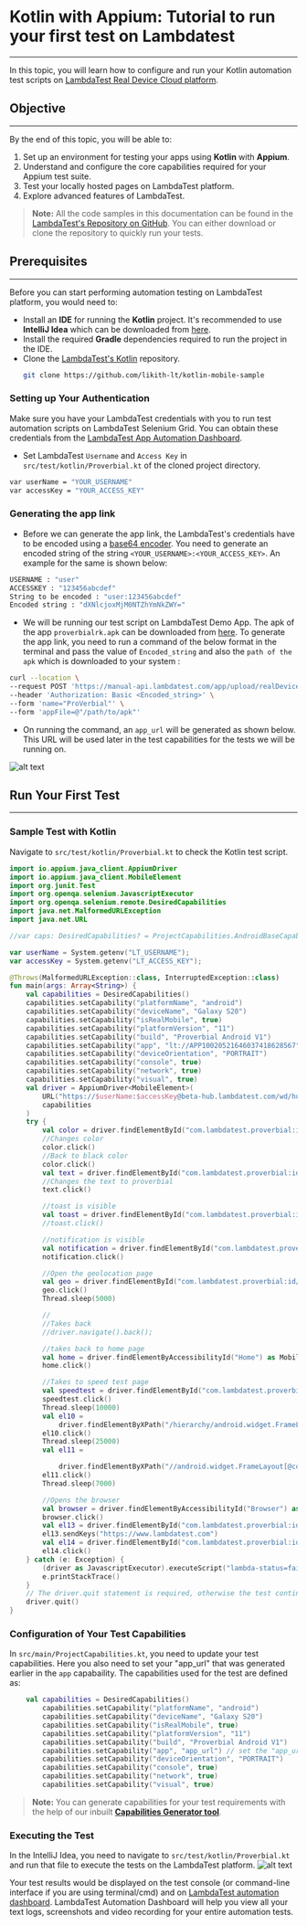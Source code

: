 # Kotlin with Appium: Tutorial to run your first test on Lambdatest
***

In this topic, you will learn how to configure and run your Kotlin automation test scripts on [LambdaTest Real Device Cloud platform](https://www.lambdatest.com/real-device-cloud).

## Objective
***
By the end of this topic, you will be able to:

1. Set up an environment for testing your apps using **Kotlin** with **Appium**.
2. Understand and configure the core capabilities required for your Appium test suite.
3. Test your locally hosted pages on LambdaTest platform.
4. Explore advanced features of LambdaTest. 

>**Note:** All the code samples in this documentation can be found in the [LambdaTest's Repository on GitHub](https://github.com/likith-lt/kotlin-mobile-sample). You can either download or clone the repository to quickly run your tests.

## Prerequisites
***
Before you can start performing automation testing on LambdaTest platform, you would need to:
* Install an **IDE** for running the **Kotlin** project. It's recommended to use **IntelliJ Idea** which can be downloaded from [here](https://www.jetbrains.com/idea/download).
* Install the required **Gradle** dependencies required to run the project in the IDE.
* Clone the [LambdaTest's Kotlin](https://github.com/likith-lt/kotlin-mobile-sample) repository.
    ```bash
    git clone https://github.com/likith-lt/kotlin-mobile-sample
    ```

### Setting up Your Authentication
Make sure you have your LambdaTest credentials with you to run test automation scripts on LambdaTest Selenium Grid. You can obtain these credentials from the [LambdaTest App Automation Dashboard](https://appautomation.lambdatest.com/build). 

* Set LambdaTest `Username` and `Access Key` in `src/test/kotlin/Proverbial.kt` of the cloned project directory.
```bash
var userName = "YOUR_USERNAME"
var accessKey = "YOUR_ACCESS_KEY"
```
### Generating the app link
* Before we can generate the app link, the LambdaTest's credentials have to be encoded using a [base64 encoder](https://www.base64encode.org/). You need to generate an encoded string of the string `<YOUR_USERNAME>:<YOUR_ACCESS_KEY>`. An example for the same is shown below:
```bash
USERNAME : "user"
ACCESSKEY : "123456abcdef"
String to be encoded : "user:123456abcdef"
Encoded string : "dXNlcjoxMjM0NTZhYmNkZWY="
```
* We will be running our test script on LambdaTest Demo App. The apk of the app `proverbialrk.apk` can be downloaded from [here](https://prod-mobile-artefacts.lambdatest.com/assets/docs/proverbial_android.apk). To generate the app link, you need to run a command of the below format in the terminal and pass the value of `Encoded_string` and also the `path of the apk` which is downloaded to your system :
```bash
curl --location \
--request POST 'https://manual-api.lambdatest.com/app/upload/realDevice' \
--header 'Authorization: Basic <Encoded_string>' \
--form 'name="ProVerbial"' \
--form 'appFile=@"/path/to/apk"'
```
* On running the command, an `app_url` will be generated as shown below. This URL will be used later in the test capabilities for the tests we will be running on.

![alt text](https://github.com/likith-lt/kotlin-mobile-sample/blob/main/images/app_url.png?raw=true)

## Run Your First Test
***
### Sample Test with Kotlin
Navigate to `src/test/kotlin/Proverbial.kt` to check the Kotlin test script.
```kotlin
import io.appium.java_client.AppiumDriver
import io.appium.java_client.MobileElement
import org.junit.Test
import org.openqa.selenium.JavascriptExecutor
import org.openqa.selenium.remote.DesiredCapabilities
import java.net.MalformedURLException
import java.net.URL

//var caps: DesiredCapabilities? = ProjectCapabilities.AndroidBaseCapabilities()

var userName = System.getenv("LT_USERNAME");
var accessKey = System.getenv("LT_ACCESS_KEY");

@Throws(MalformedURLException::class, InterruptedException::class)
fun main(args: Array<String>) {
    val capabilities = DesiredCapabilities()
    capabilities.setCapability("platformName", "android")
    capabilities.setCapability("deviceName", "Galaxy S20")
    capabilities.setCapability("isRealMobile", true)
    capabilities.setCapability("platformVersion", "11")
    capabilities.setCapability("build", "Proverbial Android V1")
    capabilities.setCapability("app", "lt://APP10020521646037418628567")
    capabilities.setCapability("deviceOrientation", "PORTRAIT")
    capabilities.setCapability("console", true)
    capabilities.setCapability("network", true)
    capabilities.setCapability("visual", true)
    val driver = AppiumDriver<MobileElement>(
        URL("https://$userName:$accessKey@beta-hub.lambdatest.com/wd/hub"),
        capabilities
    )
    try {
        val color = driver.findElementById("com.lambdatest.proverbial:id/color") as MobileElement
        //Changes color
        color.click()
        //Back to black color
        color.click()
        val text = driver.findElementById("com.lambdatest.proverbial:id/Text") as MobileElement
        //Changes the text to proverbial
        text.click()

        //toast is visible
        val toast = driver.findElementById("com.lambdatest.proverbial:id/toast").click()
        //toast.click()

        //notification is visible
        val notification = driver.findElementById("com.lambdatest.proverbial:id/notification") as MobileElement
        notification.click()

        //Open the geolocation page
        val geo = driver.findElementById("com.lambdatest.proverbial:id/geoLocation") as MobileElement
        geo.click()
        Thread.sleep(5000)

        //
        //Takes back
        //driver.navigate().back();

        //takes back to home page
        val home = driver.findElementByAccessibilityId("Home") as MobileElement
        home.click()

        //Takes to speed test page
        val speedtest = driver.findElementById("com.lambdatest.proverbial:id/speedTest") as MobileElement
        speedtest.click()
        Thread.sleep(10000)
        val el10 =
            driver.findElementByXPath("/hierarchy/android.widget.FrameLayout/android.widget.LinearLayout/android.widget.FrameLayout/android.view.ViewGroup/android.widget.FrameLayout[2]/android.view.ViewGroup/android.widget.RelativeLayout/android.widget.FrameLayout[1]/android.widget.FrameLayout/android.widget.RelativeLayout/android.webkit.WebView/android.webkit.WebView/android.view.View/android.view.View/android.view.View[1]/android.view.View[3]/android.view.View[1]/android.view.View/android.widget.Button") as MobileElement
        el10.click()
        Thread.sleep(25000)
        val el11 =

            driver.findElementByXPath("//android.widget.FrameLayout[@content-desc=\"Home\"]/android.widget.FrameLayout/android.widget.ImageView") as MobileElement
        el11.click()
        Thread.sleep(7000)

        //Opens the browser
        val browser = driver.findElementByAccessibilityId("Browser") as MobileElement
        browser.click()
        val el13 = driver.findElementById("com.lambdatest.proverbial:id/url") as MobileElement
        el13.sendKeys("https://www.lambdatest.com")
        val el14 = driver.findElementById("com.lambdatest.proverbial:id/find") as MobileElement
        el14.click()
    } catch (e: Exception) {
        (driver as JavascriptExecutor).executeScript("lambda-status=failed")
        e.printStackTrace()
    }
    // The driver.quit statement is required, otherwise the test continues to execute, leading to timeout
    driver.quit()
}
```
### Configuration of Your Test Capabilities
In `src/main/ProjectCapabilities.kt`, you need to update your test capabilities. Here you also need to set your "app_url" that was generated earlier in the `app` capabaility. The capabilities used for the test are defined as:
```kotlin
    val capabilities = DesiredCapabilities()
        capabilities.setCapability("platformName", "android")
        capabilities.setCapability("deviceName", "Galaxy S20")
        capabilities.setCapability("isRealMobile", true)
        capabilities.setCapability("platformVersion", "11")
        capabilities.setCapability("build", "Proverbial Android V1")
        capabilities.setCapability("app", "app_url") // set the "app_url" here
        capabilities.setCapability("deviceOrientation", "PORTRAIT")
        capabilities.setCapability("console", true)
        capabilities.setCapability("network", true)
        capabilities.setCapability("visual", true)
```
> **Note:** You can generate capabilities for your test requirements with the help of our inbuilt **[Capabilities Generator tool](https://www.lambdatest.com/capabilities-generator/)**.


### Executing the Test
In the IntelliJ Idea, you need to navigate to `src/test/kotlin/Proverbial.kt` and run that file to execute the tests on the LambdaTest platform.
![alt text](https://github.com/likith-lt/kotlin-mobile-sample/blob/main/images/run.png?raw=true)

Your test results would be displayed on the test console (or command-line interface if you are using terminal/cmd) and on [LambdaTest automation dashboard](https://accounts.lambdatest.com/login). LambdaTest Automation Dashboard will help you view all your text logs, screenshots and video recording for your entire automation tests.
